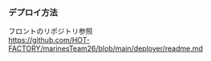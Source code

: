 ### デプロイ方法
フロントのリポジトリ参照  
https://github.com/HOT-FACTORY/marinesTeam26/blob/main/deployer/readme.md
